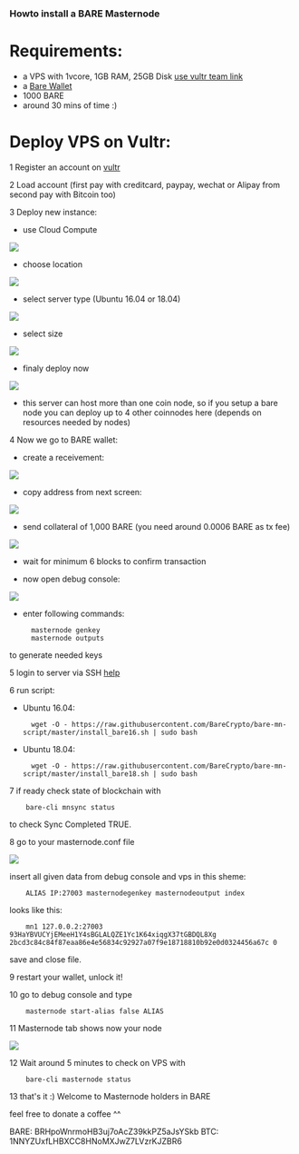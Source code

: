### Howto install a BARE Masternode

# Requirements:
- a VPS with 1vcore, 1GB RAM, 25GB Disk [use vultr team link](https://www.vultr.com/?ref=8316564-4F)
- a [Bare Wallet](https://github.com/BareCrypto/bare-core/releases/latest)
- 1000 BARE
- around 30 mins of time :)

# Deploy VPS on Vultr:

1 Register an account on [vultr](https://www.vultr.com/?ref=8316564-4F)

2 Load account (first pay with creditcard, paypay, wechat or Alipay from second pay with Bitcoin too)

3 Deploy new instance:
	
- use Cloud Compute

![](img/vultr01.PNG)
	
- choose location

![](img/vultr02.PNG)
	
- select server type (Ubuntu 16.04 or 18.04)

![](img/vultr03.PNG)
	
- select size

![](img/vultr04.PNG)
	
- finaly deploy now

![](img/vultr05.PNG)
		
- this server can host more than one coin node, 
  so if you setup a bare node you can deploy up to 4 other coinnodes here (depends on resources needed by nodes)

4 Now we go to BARE wallet:

- create a receivement:

![](img/wallet01.PNG)
	
- copy address from next screen:

![](img/wallet02.PNG)
	
- send collateral of 1,000 BARE (you need around 0.0006 BARE as tx fee)

![](img/wallet03.PNG)
	
- wait for minimum 6 blocks to confirm transaction
	
- now open debug console:

![](img/wallet04.PNG)
	
- enter following commands:
		
		masternode genkey
		masternode outputs
		
to generate needed keys
	
5 login to server via SSH 
[help](https://www.howtogeek.com/311287/how-to-connect-to-an-ssh-server-from-windows-macos-or-linux/)

6 run script: 
- Ubuntu 16.04:
	
		wget -O - https://raw.githubusercontent.com/BareCrypto/bare-mn-script/master/install_bare16.sh | sudo bash

- Ubuntu 18.04:
	
		wget -O - https://raw.githubusercontent.com/BareCrypto/bare-mn-script/master/install_bare18.sh | sudo bash
	
7 if ready check state of blockchain with 

		bare-cli mnsync status 

to check Sync Completed TRUE.
	
8	go to your masternode.conf file

![](img/wallet05.PNG)
	
insert all given data from debug console and vps in this sheme:
	
		ALIAS IP:27003 masternodegenkey masternodeoutput index
	
looks like this:
	
		mn1 127.0.0.2:27003 93HaYBVUCYjEMeeH1Y4sBGLALQZE1Yc1K64xiqgX37tGBDQL8Xg 2bcd3c84c84f87eaa86e4e56834c92927a07f9e18718810b92e0d0324456a67c 0
			
save and close file.

9 restart your wallet, unlock it!

10 go to debug console and type 

		masternode start-alias false ALIAS
	
11 Masternode tab shows now your node

![](img/wallet08.PNG)
	
12 Wait around 5 minutes to check on VPS with

		bare-cli masternode status

13 that's it :) Welcome to Masternode holders in BARE 


feel free to donate a coffee ^^

BARE: BRHpoWnrmoHB3uj7oAcZ39kkPZ5aJsYSkb
BTC: 1NNYZUxfLHBXCC8HNoMXJwZ7LVzrKJZBR6